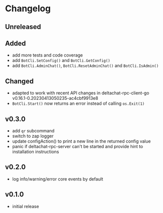 # Changelog

## Unreleased

## Added

- add more tests and code coverage
- add `BotCli.SetConfig()` and `BotCli.GetConfig()`
- add `BotCli.AdminChat()`, `BotCli.ResetAdminChat()` and `BotCli.IsAdmin()`

## Changed

- adapted to work with recent API changes in deltachat-rpc-client-go v0.16.1-0.20230413050235-ac4cbf9913e8
- `BotCli.Start()` now returns an error instead of calling `os.Exit(1)`

## v0.3.0

- add `qr` subcommand
- switch to zap logger
- update configAction() to print a new line in the returned config value
- panic if deltachat-rpc-server can't be started and provide hint to installation instructions

## v0.2.0

- log info/warning/error core events by default

## v0.1.0

- initial release
